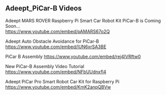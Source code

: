 ## Adeept_PiCar-B  Videos

Adeept MARS ROVER Raspberry Pi Smart Car Robot Kit PiCar-B is Coming Soon...  
https://www.youtube.com/embed/pAMARS67o2Q  

Adeept Auto Obstacle Avoidance for PiCar-B
https://www.youtube.com/embed/lUN6xrSA3BE  

PiCar B Assembly
https://www.youtube.com/embed/rej4IVRftw0  

New PiCar-B Assembly Video Tutorial
https://www.youtube.com/embed/NFbUUdnxfl4  




Adeept PiCar Pro Smart Robot Car Kit for Raspberry Pi
https://www.youtube.com/embed/KmK2anpQBVw  